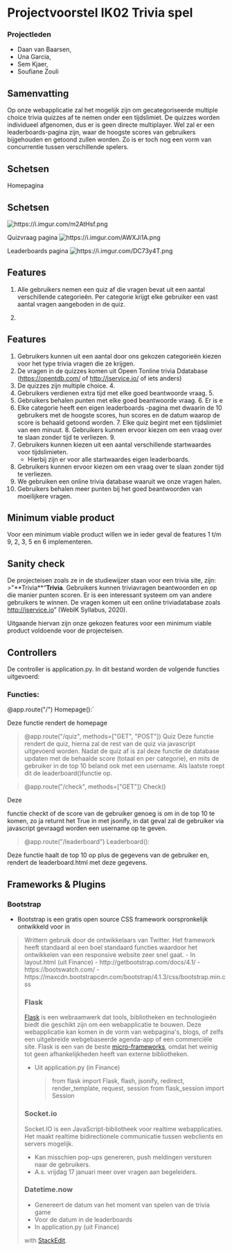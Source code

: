 # Projectvoorstel IK02 Trivia spel
### Projectleden 
* Daan van Baarsen, 
* Una Garcia, 
* Sem Kjaer, 
* Soufiane Zouli

## Samenvatting
</h2>
<p>Op onze webapplicatie zal het mogelijk zijn om gecategoriseerde multiple choice trivia quizzes af te nemen onder een tijdslimiet. De quizzes worden individueel afgenomen, dus er is geen directe multiplayer. Wel zal er een leaderboards-pagina zijn, waar de hoogste scores van gebruikers bijgehouden en getoond zullen worden. Zo is er toch nog een vorm van concurrentie tussen verschillende spelers.

## Schetsen
Homepagina
</p>
<h2 id="schetsen">Schetsen</h2>
<p><img src="https://i.imgur.com/m2AtHsf.png" alt="https://i.imgur.com/m2AtHsf.png">

Quizvraag pagina
<img src="https://i.imgur.com/AWXJi1A.png" alt="https://i.imgur.com/AWXJi1A.png">

Leaderboards pagina
<img src="https://i.imgur.com/DC73y4T.png" alt="https://i.imgur.com/DC73y4T.png">

## Features
1.  Alle gebruikers nemen een quiz af die vragen bevat uit een aantal verschillende categorieën. Per categorie krijgt elke gebruiker een vast aantal vragen aangeboden in de quiz.
2. </p>
<h2 id="features">Features</h2>
<ol>
<li>Gebruikers kunnen uit een aantal door ons gekozen categorieën kiezen voor het type trivia vragen die ze krijgen.</li>
<li>De vragen in de quizzes komen uit Opeen Tonline trivia Ddatabase (<a href="https://opentdb.com)
3. /">https://opentdb.com/</a> of <a href="http://jservice.io/">http://jservice.io/</a> of iets anders)</li>
<li>De quizzes zijn multiple choice.
4. </li>
<li>Gebruikers verdienen extra tijd met elke goed beantwoorde vraag.
5. </li>
<li>Gebruikers behalen punten met elke goed beantwoorde vraag.
6. Er is e</li>
<li>Elke categorie heeft een eigen leaderboards -pagina met dwaarin de 10 gebruikers met de hoogste scores, hun scores en de datum waarop de score is behaald getoond worden.
7. Elke quiz begint met een tijdslimiet van een minuut.
8. Gebruikers kunnen ervoor kiezen om een vraag over te slaan zonder tijd te verliezen.
9. </li>
<li>Gebruikers kunnen kiezen uit een aantal verschillende startwaardes voor tijdslimieten.
<ul>
<li>Hierbij zijn er voor alle startwaardes eigen leaderboards.</li>
</ul>
</li>
<li>Gebruikers kunnen ervoor kiezen om een vraag over te slaan zonder tijd te verliezen.</li>
<li>We gebruiken een online trivia database waaruit we onze vragen halen.</li>
<li>Gebruikers behalen meer punten bij het goed beantwoorden van moeilijkere vragen.
 
## </li>
</ol>
<h2 id="minimum-viable-product">Minimum viable product
</h2>
<p>Voor een minimum viable product willen we in ieder geval de features 1 t/m 9, 2, 3, 5 en 6 implementeren.

## </p>
<h2 id="sanity-check">Sanity check
</h2>
<p>De projecteisen zoals ze in de studiewijzer staan voor een trivia site, zijn: 
>"**Trivia**“<strong>Trivia</strong>. Gebruikers kunnen triviavragen beantwoorden en op die manier punten scoren. Er is een interessant systeem om van andere gebruikers te winnen. De vragen komen uit een online triviadatabase zoals <a href="http://jservice.io">http://jservice.io</a>” (WebIK Syllabus, 2020). 

Uitgaande hiervan zijn onze gekozen features voor een minimum viable product voldoende voor de projecteisen.

## Controllers
De controller is application.py. In dit bestand worden de volgende functies uitgevoerd:
###  Functies:
@app.route("/")
Homepage():`

Deze functie rendert de homepage

>@app.route("/quiz", methods=["GET", "POST"])
Quiz
Deze functie rendert de quiz, hierna zal de rest van de quiz via javascript uitgevoerd worden. Nadat de quiz af is zal deze functie de database updaten met de behaalde score (totaal en per categorie), en mits de gebruiker in de top 10 beland ook met een username. Als laatste roept dit de leaderboard()functie op.

>@app.route("/check", methods=["GET"])
Check()

Deze 

functie checkt of de score van de gebruiker genoeg is om in de top 10 te komen, zo ja returnt het True in met jsonify, in dat geval zal de gebruiker via javascript gevraagd worden een username op te geven.

>@app.route("/leaderboard")
Leaderboard():

Deze functie haalt de top 10 op plus de gegevens van de gebruiker en, rendert de leaderboard.html met deze gegevens.


## Frameworks & Plugins
### Bootstrap
 - Bootstrap is een gratis open source CSS framework oorspronkelijk ontwikkeld voor in</p>
<blockquote>
<p>Writtern gebruik door de ontwikkelaars van Twitter. Het framework heeft standaard al een boel standaard functies waardoor het ontwikkelen van een responsive website zeer snel gaat.
 - In layout.html (uit Finance)
 - http://getbootstrap.com/docs/4.1/
 - https://bootswatch.com/
 - https://maxcdn.bootstrapcdn.com/bootstrap/4.1.3/css/bootstrap.min.css
 
### Flask
[Flask](https://flask.palletsprojects.com/) is een webraamwerk dat tools, bibliotheken en technologieën biedt die geschikt zijn om een webapplicatie te bouwen. Deze webapplicatie kan komen in de vorm van webpagina's, blogs, of zelfs een uitgebreide webgebaseerde agenda-app of een commerciële site.
Flask is een van de beste [micro-frameworks](https://en.wikipedia.org/wiki/Microframework), omdat het weinig tot geen afhankelijkheden heeft van externe bibliotheken.

- Uit application.py (in Finance)
	>from flask import Flask, flash, jsonify, redirect, 
	render_template, request, session
	from flask_session import Session
### Socket.io

Socket.IO is een JavaScript-bibliotheek voor realtime webapplicaties. Het maakt realtime bidirectionele communicatie tussen webclients en servers mogelijk.

- Kan misschien pop-ups genereren, push meldingen versturen naar de gebruikers.
- A.s. vrijdag 17 januari meer over vragen aan begeleiders.

### Datetime.now
- Genereert de datum van het moment van spelen van de trivia game
- Voor de datum in de leaderboards
- In application.py (uit Finance)


with <a href="https://stackedit.io/">StackEdit</a>.</p>
</blockquote>

<!--stackedit_data:
eyJoaXN0b3J5IjpbLTQ4MTQ4MzkwOSwxMDA0NjI0MjM5LC0yND
Y2MDgwLDkyNzI2MzY2OSw1NzgzMTcyMzddfQ==
-->